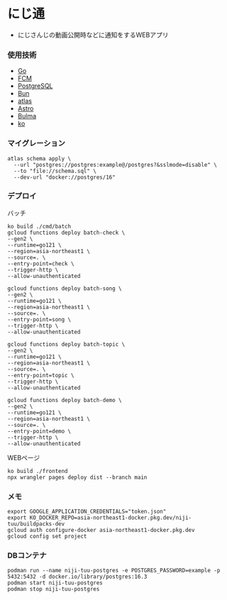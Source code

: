 # にじ通
- にじさんじの動画公開時などに通知をするWEBアプリ

### 使用技術
- [Go](https://go.dev/)
- [FCM](https://firebase.google.com/docs/cloud-messaging?hl=ja)
- [PostgreSQL](https://www.postgresql.org/)
- [Bun](https://bun.uptrace.dev/)
- [atlas](https://atlasgo.io/)
- [Astro](https://astro.build/)
- [Bulma](https://bulma.io/)
- [ko](https://github.com/ko-build/ko)

### マイグレーション
```
atlas schema apply \
  --url "postgres://postgres:example@/postgres?&sslmode=disable" \
  --to "file://schema.sql" \
  --dev-url "docker://postgres/16"
```

### デプロイ
バッチ
```
ko build ./cmd/batch
gcloud functions deploy batch-check \
--gen2 \
--runtime=go121 \
--region=asia-northeast1 \
--source=. \
--entry-point=check \
--trigger-http \
--allow-unauthenticated

gcloud functions deploy batch-song \
--gen2 \
--runtime=go121 \
--region=asia-northeast1 \
--source=. \
--entry-point=song \
--trigger-http \
--allow-unauthenticated

gcloud functions deploy batch-topic \
--gen2 \
--runtime=go121 \
--region=asia-northeast1 \
--source=. \
--entry-point=topic \
--trigger-http \
--allow-unauthenticated

gcloud functions deploy batch-demo \
--gen2 \
--runtime=go121 \
--region=asia-northeast1 \
--source=. \
--entry-point=demo \
--trigger-http \
--allow-unauthenticated
```
WEBページ
```
ko build ./frontend
npx wrangler pages deploy dist --branch main
```

### メモ
```
export GOOGLE_APPLICATION_CREDENTIALS="token.json"
export KO_DOCKER_REPO=asia-northeast1-docker.pkg.dev/niji-tuu/buildpacks-dev
gcloud auth configure-docker asia-northeast1-docker.pkg.dev
gcloud config set project
```

### DBコンテナ
```
podman run --name niji-tuu-postgres -e POSTGRES_PASSWORD=example -p 5432:5432 -d docker.io/library/postgres:16.3
podman start niji-tuu-postgres
podman stop niji-tuu-postgres
```
